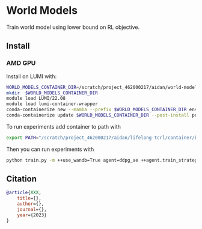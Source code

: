 # World Models
Train world model using lower bound on RL objective. 

## Install

### AMD GPU
Install on LUMI with:
``` sh
WORLD_MODELS_CONTAINER_DIR=/scratch/project_462000217/aidan/world-models/container
mkdir  $WORLD_MODELS_CONTAINER_DIR
module load LUMI/22.08
module load lumi-container-wrapper
conda-containerize new --mamba --prefix $WORLD_MODELS_CONTAINER_DIR environment.yml
conda-containerize update $WORLD_MODELS_CONTAINER_DIR --post-install post-install-amd.txt
```

To run experiments add container to path with
```sh
export PATH="/scratch/project_462000217/aidan/lifelong-tcrl/container/bin:$PATH"
```
Then you can run experiments with 
``` sh
python train.py -m ++use_wandb=True agent=ddpg_ae ++agent.train_strategy=interleaved ++agent.reset_strategy=every-x-param-updates ++agent.reset_params_freq=null ++agent.utd_ratio=1,2 env=cheetah-run ++agent.temporal_consistency=True ++agent.ae_normalize=True ++capture_eval_video=False ++agent.reconstruction_loss=False ++seed=42,34,1231,123
```

## Citation
```bibtex
@article{XXX,
    title={},
    author={},
    journal={},
    year={2023}
}
```
